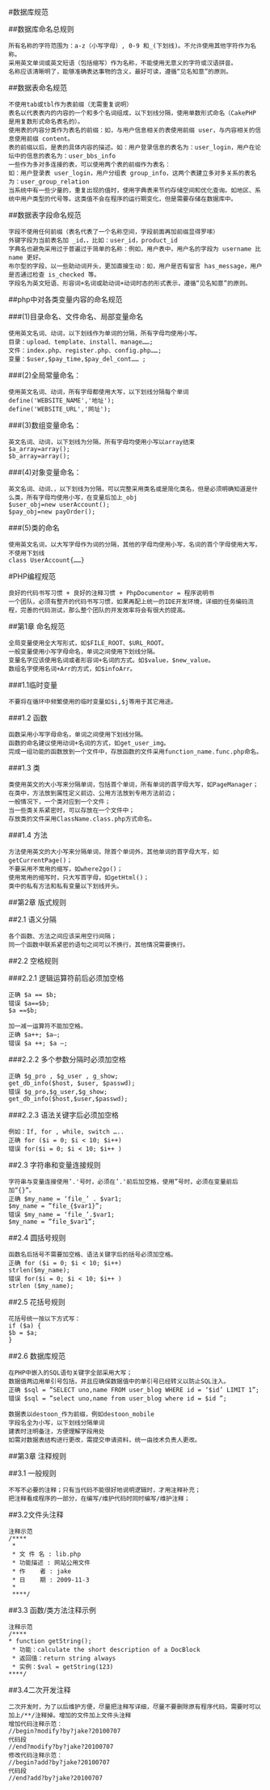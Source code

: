 #数据库规范

##数据库命名总规则

	所有名称的字符范围为：a-z（小写字母）, 0-9 和_(下划线)。不允许使用其他字符作为名称。
	采用英文单词或英文短语（包括缩写）作为名称，不能使用无意义的字符或汉语拼音。
	名称应该清晰明了，能够准确表达事物的含义，最好可读，遵循“见名知意”的原则。

##数据表命名规范

	不使用tab或tbl作为表前缀（无需重复说明）
	表名以代表表内的内容的一个和多个名词组成，以下划线分隔，使用单数形式命名（CakePHP 是用复数形式命名表名的）。
	使用表的内容分类作为表名的前缀：如，与用户信息相关的表使用前缀 user，与内容相关的信息使用前缀 content。
	表的前缀以后，是表的具体内容的描述。如：用户登录信息的表名为：user_login，用户在论坛中的信息的表名为：user_bbs_info
	一些作为多对多连接的表，可以使用两个表的前缀作为表名：
	如：用户登录表 user_login，用户分组表 group_info，这两个表建立多对多关系的表名为：user_group_relation
	当系统中有一些少量的，重复出现的值时，使用字典表来节约存储空间和优化查询。如地区、系统中用户类型的代号等。这类值不会在程序的运行期变化，但是需要存储在数据库中。

##数据表字段命名规范

	字段不使用任何前缀（表名代表了一个名称空间，字段前面再加前缀显得罗嗦）
	外键字段为当前表名加 _id，，比如：user_id，product_id
	字典名也避免采用过于普遍过于简单的名称：例如，用户表中，用户名的字段为 username 比 name 更好。
	布尔型的字段，以一些助动词开头，更加直接生动：如，用户是否有留言 has_message，用户是否通过检查 is_checked 等。
	字段名为英文短语、形容词+名词或助动词+动词时态的形式表示，遵循“见名知意”的原则。

##php中对各类变量内容的命名规范


###(1)目录命名、文件命名、局部变量命名

    使用英文名词、动词，以下划线作为单词的分隔，所有字母均使用小写。
    目录：upload、template、install、manage……;
    文件：index.php、register.php、config.php……;
    变量：$user,$pay_time,$pay_del_cont…… ;
    
###(2)全局常量命名：

    使用英文名词、动词，所有字母都使用大写，以下划线分隔每个单词
    define('WEBSITE_NAME','地址');
    define('WEBSITE_URL','网址');
    
###(3)数组变量命名：

    英文名词、动词，以下划线为分隔，所有字母均使用小写以array结束
    $a_array=array();
    $b_array=array();
    
###(4)对象变量命名：

    英文名词、动词、，以下划线为分隔，可以完整采用类名或是简化类名，但是必须明确知道是什么类，所有字母均使用小写，在变量后加上_obj
    $user_obj=new userAccount();
    $pay_obj=new payOrder();
    
###(5)类的命名

    使用英文名词，以大写字母作为词的分隔，其他的字母均使用小写，名词的首个字母使用大写，不使用下划线
    class UserAccount{……}

#PHP编程规范

    良好的代码书写习惯 + 良好的注释习惯 + PhpDocumentor = 程序说明书
    一个团队，必须有整齐的代码书写习惯，如果再配上统一的IDE开发环境，详细的任务编码流程，完善的代码测试，那么整个团队的开发效率将会有很大的提高。

##第1章 命名规范

    全局变量使用全大写形式，如$FILE_ROOT、$URL_ROOT。
    一般变量使用小写字母命名，单词之间使用下划线分隔。
    变量名字应该使用名词或者形容词+名词的方式。如$value，$new_value。
    数组名字使用名词+Arr的方式，如$infoArr。

###1.1临时变量

    不要将在循环中频繁使用的临时变量如$i,$j等用于其它用途。

###1.2 函数

    函数采用小写字母命名，单词之间使用下划线分隔。
    函数的命名建议使用动词+名词的方式，如get_user_img。
    完成一组功能的函数放到一个文件中，存放函数的文件采用function_name.func.php命名。

###1.3 类

    类使用英文的大小写来分隔单词，包括首个单词，所有单词的首字母大写，如PageManager；
    在类中，方法放到属性定义前边、公用方法放到专用方法前边；
    一般情况下，一个类对应到一个文件；
    当一些类关系紧密时，可以存放在一个文件中；
    存放类的文件采用ClassName.class.php方式命名。

###1.4 方法

    方法使用英文的大小写来分隔单词，除首个单词外，其他单词的首字母大写，如getCurrentPage()；
    不要采用不常用的缩写，如where2go()；
    使用常用的缩写时，只大写首字母，如getHtml()；
    类中的私有方法和私有变量以下划线开头。

##第2章 版式规则

##2.1 语义分隔

    各个函数、方法之间应该采用空行间隔；
    同一个函数中联系紧密的语句之间可以不换行，其他情况需要换行。

##2.2 空格规则

###2.2.1 逻辑运算符前后必须加空格

    正确 $a == $b;
    错误 $a==$b;
    $a ==$b;

    加一减一运算符不能加空格。
    正确 $a++; $a–;
    错误 $a ++; $a –;

###2.2.2 多个参数分隔时必须加空格

    正确 $g_pro , $g_user , g_show;
    get_db_info($host, $user, $passwd);
    错误 $g_pro,$g_user,$g_show;
    get_db_info($host,$user,$passwd);

###2.2.3 语法关键字后必须加空格

    例如：If, for , while, switch …..
    正确 for ($i = 0; $i < 10; $i++)
    错误 for($i = 0; $i < 10; $i++ )

##2.3 字符串和变量连接规则

    字符串与变量连接使用’.'号时，必须在’.'前后加空格，使用”号时，必须在变量前后加”{}”。
    正确 $my_name = ‘file_’ . $var1;
    $my_name = ”file_{$var1}”;
    错误 $my_name = ‘file_’.$var1;
    $my_name = ”file_$var1”;

##2.4 圆括号规则

    函数名后括号不需要加空格、语法关键字后的括号必须加空格。
    正确 for ($i = 0; $i < 10; $i++)
    strlen($my_name);
    错误 for($i = 0; $i < 10; $i++ )
    strlen ($my_name);

##2.5 花括号规则

    花括号统一按以下方式写：
    if ($a) {
    $b = $a;
    }

##2.6 数据库规范

    在PHP中嵌入的SQL语句关键字全部采用大写；
    数据值两边用单引号包括，并且应确保数据值中的单引号已经转义以防止SQL注入。
    正确 $sql = ”SELECT uno,name FROM user_blog WHERE id = ‘$id’ LIMIT 1”;
    错误 $sql = ”select uno,name from user_blog where id = $id ”;

    数据表以destoon_作为前缀，例如destoon_mobile
    字段名全为小写，以下划线分隔单词
    建表时注明备注，方便理解字段用处
    如需对数据表结构进行更改，需提交申请资料，统一由技术负责人更改。

##第3章 注释规则

##3.1 一般规则

    不写不必要的注释；只有当代码不能很好地说明逻辑时，才用注释补充；
    把注释看成程序的一部分，在编写/维护代码时同时编写/维护注释；

##3.2文件头注释

    注释示范
    /****
     *
     * 文 件 名 : lib.php
     * 功能描述 : 网站公用文件
     * 作    者 : jake
     * 日    期 : 2009-11-3
     *
     ****/

##3.3 函数/类方法注释示例

    注释示范 
    /****
    * function getString(); 
     * 功能：calculate the short description of a DocBlock 
     * 返回值：return string always
     * 实例：$val = getString(123)
    ****/ 

##3.4二次开发注释

    二次开发时，为了以后维护方便，尽量把注释写详细，尽量不要删除原有程序代码，需要时可以加上/**/注释掉。增加的文件加上文件头注释
    增加代码注释示范：
    //begin?modify?by?jake?20100707
    代码段
    //end?modify?by?jake?20100707
    修改代码注释示范：
    //begin?add?by?jake?20100707
    代码段
    //end?add?by?jake?20100707
